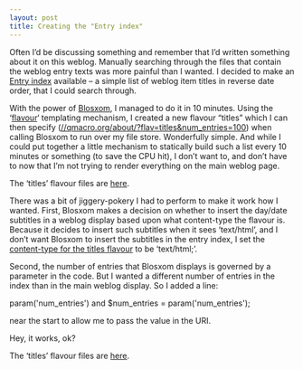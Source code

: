```yaml
---
layout: post
title: Creating the "Entry index"
---
```



Often I’d be discussing something and remember that I’d written something about it on this weblog. Manually searching through the files that contain the weblog entry texts was more painful than I wanted. I decided to make an [Entry index](../../?flav=titles&num_entries=100) available – a simple list of weblog item titles in reverse date order, that I could search through.

With the power of [Blosxom](http://www.raelity.org/apps/blosxom), I managed to do it in 10 minutes. Using the ‘[flavour](http://www.raelity.org/apps/blosxom/flavour.shtml)‘ templating mechanism, I created a new flavour “titles” which I can then specify ([//qmacro.org/about/?flav=titles&num_entries=100](../../?flav=titles&num_entries=100)) when calling Blosxom to run over my file store. Wonderfully simple. And while I could put together a little mechanism to statically build such a list every 10 minutes or something (to save the CPU hit), I don’t want to, and don’t have to now that I’m not trying to render everything on the main weblog page.

The ‘titles’ flavour files are [here](/~dj/2003/01/titles/).

There was a bit of jiggery-pokery I had to perform to make it work how I wanted. First, Blosxom makes a decision on whether to insert the day/date subtitles in a weblog display based upon what content-type the flavour is. Because it decides to insert such subtitles when it sees ‘text/html’, and I don’t want Blosxom to insert the subtitles in the entry index, I set the [content-type for the titles flavour](/~dj/2003/01/titles/content_type.titles) to be ‘text/html;’.

Second, the number of entries that Blosxom displays is governed by a parameter in the code. But I wanted a different number of entries in the index than in the main weblog display. So I added a line:

param('num_entries') and $num_entries = param('num_entries');

near the start to allow me to pass the value in the URI.

Hey, it works, ok?

The ‘titles’ flavour files are [here](/~dj/2003/01/titles/).


